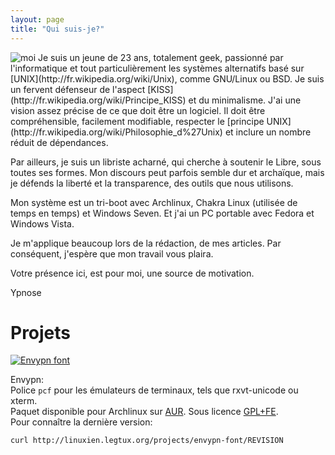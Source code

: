 ```yaml
---
layout: page
title: "Qui suis-je?"
---
```


<img class="imgleft" alt="moi" src="http://linuxien.legtux.org/uploads/images/2011/01/pic.jpg">
Je suis un jeune de 23 ans, totalement geek, passionné par l'informatique et tout particulièrement les systèmes alternatifs basé sur [UNIX](http://fr.wikipedia.org/wiki/Unix),
comme GNU/Linux ou BSD.  
Je suis un fervent défenseur de l'aspect [KISS](http://fr.wikipedia.org/wiki/Principe_KISS) et du minimalisme.  
J'ai une vision assez précise de ce que doit être un logiciel. Il doit être compréhensible, facilement modifiable, respecter le [principe UNIX](http://fr.wikipedia.org/wiki/Philosophie_d%27Unix) 
et inclure un nombre réduit de dépendances.

Par ailleurs, je suis un libriste acharné, qui cherche à soutenir le Libre, sous toutes ses formes. Mon discours peut parfois semble dur et 
archaïque, mais je défends la liberté et la transparence, des outils que nous utilisons.

Mon système est un tri-boot avec Archlinux, Chakra Linux (utilisée de temps en temps) et Windows Seven. Et j'ai un PC portable avec Fedora et Windows Vista.

Je m'applique beaucoup lors de la rédaction, de mes articles. Par conséquent, j'espère que mon travail vous plaira.

Votre présence ici, est pour moi, une source de motivation.

Ypnose  


# Projets

[<img class="imgleft" alt="Envypn font" src="http://linuxien.legtux.org/uploads/images/2013/envypn_small.png">](http://linuxien.legtux.org/uploads/images/2013/envypn.png)

Envypn:  
Police `pcf` pour les émulateurs de terminaux, tels que rxvt-unicode ou xterm.  
Paquet disponible pour Archlinux sur [AUR](https://aur.archlinux.org/packages/envypn-font/). Sous licence [GPL+FE](http://en.wikipedia.org/wiki/GPL_font_exception).  
Pour connaître la dernière version:

	curl http://linuxien.legtux.org/projects/envypn-font/REVISION
